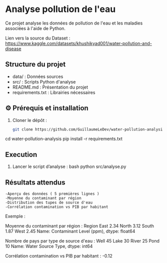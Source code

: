 # Analyse pollution de l'eau

Ce projet analyse les données de pollution de l'eau et les maladies associées à l'aide de Python.

Lien vers la source du Dataset : https://www.kaggle.com/datasets/khushikyad001/water-pollution-and-disease

## Structure du projet

- data/ : Données sources
- src/ : Scripts Python d'analyse
- README.md : Présentation du projet
- requirements.txt : Librairies nécessaires



## ⚙️ Prérequis et installation

1. Cloner le dépôt :  
   ```bash
   git clone https://github.com/GuillaumeLeDev/water-pollution-analysis.git

cd water-pollution-analysis
pip install -r requirements.txt


## Execution

1.  Lancer le script d’analyse :
bash
python src/analyse.py

##  Résultats attendus 

    -Aperçu des données ( 5 premières lignes )
    -Moyenne du contaminant par région
    -Distribution des tupes de source d'eau
    -Corrélation contamination vs PIB par habitant

Exemple :

Moyenne du contaminant par région :
Region
East     2.34
North    3.12
South    1.87
West     2.45
Name: Contaminant Level (ppm), dtype: float64

Nombre de pays par type de source d'eau :
Well      45
Lake      30
River     25
Pond      10
Name: Water Source Type, dtype: int64

Corrélation contamination vs PIB par habitant : -0.12


